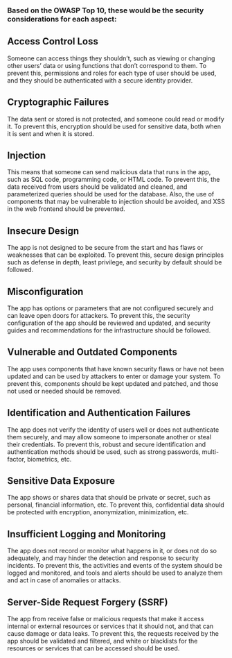 ### Based on the OWASP Top 10, these would be the security considerations for each aspect:

## Access Control Loss
 Someone can access things they shouldn’t, such as viewing or changing other users’ data or using functions that don’t correspond to them. To prevent this, permissions and roles for each type of user should be used, and they should be authenticated with a secure identity provider.

## Cryptographic Failures 
The data sent or stored is not protected, and someone could read or modify it. To prevent this, encryption should be used for sensitive data, both when it is sent and when it is stored.

## Injection
This means that someone can send malicious data that runs in the app, such as SQL code, programming code, or HTML code. To prevent this, the data received from users should be validated and cleaned, and parameterized queries should be used for the database. Also, the use of components that may be vulnerable to injection should be avoided, and XSS in the web frontend should be prevented.

## Insecure Design
The app is not designed to be secure from the start and has flaws or weaknesses that can be exploited. To prevent this, secure design principles such as defense in depth, least privilege, and security by default should be followed.

## Misconfiguration
The app has options or parameters that are not configured securely and can leave open doors for attackers. To prevent this, the security configuration of the app should be reviewed and updated, and security guides and recommendations for the infrastructure should be followed.

## Vulnerable and Outdated Components
The app uses components that have known security flaws or have not been updated and can be used by attackers to enter or damage your system. To prevent this, components should be kept updated and patched, and those not used or needed should be removed.

## Identification and Authentication Failures
The app does not verify the identity of users well or does not authenticate them securely, and may allow someone to impersonate another or steal their credentials. To prevent this, robust and secure identification and authentication methods should be used, such as strong passwords, multi-factor, biometrics, etc.

## Sensitive Data Exposure
The app shows or shares data that should be private or secret, such as personal, financial information, etc. To prevent this, confidential data should be protected with encryption, anonymization, minimization, etc.

## Insufficient Logging and Monitoring
The app does not record or monitor what happens in it, or does not do so adequately, and may hinder the detection and response to security incidents. To prevent this, the activities and events of the system should be logged and monitored, and tools and alerts should be used to analyze them and act in case of anomalies or attacks.

## Server-Side Request Forgery (SSRF)
The app from receive false or malicious requests that make it access internal or external resources or services that it should not, and that can cause damage or data leaks. To prevent this, the requests received by the app should be validated and filtered, and white or blacklists for the resources or services that can be accessed should be used.